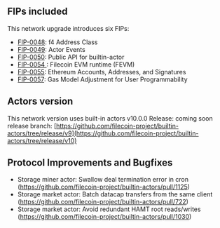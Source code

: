 ## FIPs included

This network upgrade introduces six FIPs:

- [FIP-0048](https://github.com/filecoin-project/FIPs/blob/master/FIPS/fip-0048.md): f4 Address Class
- [FIP-0049](https://github.com/filecoin-project/FIPs/blob/master/FIPS/fip-0049.md): Actor Events
- [FIP-0050](https://github.com/filecoin-project/FIPs/blob/master/FIPS/fip-0050.md): Public API for builtin-actor
- [FIP-0054 ](https://github.com/filecoin-project/FIPs/blob/master/FIPS/fip-0054.md): Filecoin EVM runtime (FEVM)
- [FIP-0055](https://github.com/filecoin-project/FIPs/blob/master/FIPS/fip-0055.md): Ethereum Accounts, Addresses, and Signatures
- [FIP-0057](https://github.com/filecoin-project/FIPs/blob/master/FIPS/fip-0057.md): Gas Model Adjustment for User Programmability

## Actors version

This network version uses built-in actors v10.0.0
Release: coming soon
release branch: [https://github.com/filecoin-project/builtin-actors/tree/release/v9](https://github.com/filecoin-project/builtin-actors/tree/release/v10)


## Protocol Improvements and Bugfixes

- Storage miner actor: Swallow deal termination error in cron (https://github.com/filecoin-project/builtin-actors/pull/1125)
- Storage market actor: Batch datacap transfers from the same client (https://github.com/filecoin-project/builtin-actors/pull/722)
- Storage market actor: Avoid redundant HAMT root reads/writes (https://github.com/filecoin-project/builtin-actors/pull/1030)
